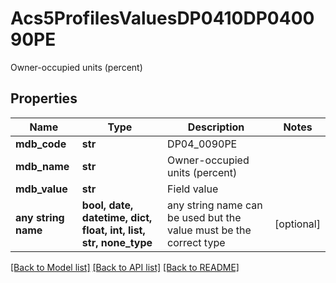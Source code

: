 # Acs5ProfilesValuesDP0410DP040090PE

Owner-occupied units (percent)

## Properties
Name | Type | Description | Notes
------------ | ------------- | ------------- | -------------
**mdb_code** | **str** | DP04_0090PE | 
**mdb_name** | **str** | Owner-occupied units (percent) | 
**mdb_value** | **str** | Field value | 
**any string name** | **bool, date, datetime, dict, float, int, list, str, none_type** | any string name can be used but the value must be the correct type | [optional]

[[Back to Model list]](../README.md#documentation-for-models) [[Back to API list]](../README.md#documentation-for-api-endpoints) [[Back to README]](../README.md)


